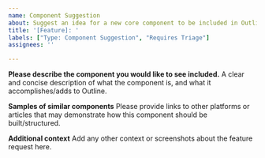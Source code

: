 ```yaml
---
name: Component Suggestion
about: Suggest an idea for a new core component to be included in Outline.
title: '[Feature]: '
labels: ["Type: Component Suggestion", "Requires Triage"]
assignees: ''

---
```


**Please describe the component you would like to see included.**
A clear and concise description of what the component is, and what it accomplishes/adds to Outline.

**Samples of similar components**
Please provide links to other platforms or articles that may demonstrate how this component should be built/structured.

**Additional context**
Add any other context or screenshots about the feature request here.
